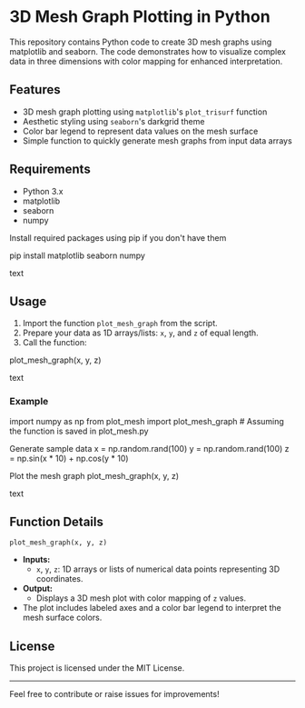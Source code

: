 # 3D Mesh Graph Plotting in Python

This repository contains Python code to create 3D mesh graphs using matplotlib and seaborn. The code demonstrates how to visualize complex data in three dimensions with color mapping for enhanced interpretation.

## Features

- 3D mesh graph plotting using `matplotlib`'s `plot_trisurf` function
- Aesthetic styling using `seaborn`'s darkgrid theme
- Color bar legend to represent data values on the mesh surface
- Simple function to quickly generate mesh graphs from input data arrays

## Requirements

- Python 3.x
- matplotlib
- seaborn
- numpy

Install required packages using pip if you don't have them

pip install matplotlib seaborn numpy

text

## Usage

1. Import the function `plot_mesh_graph` from the script.
2. Prepare your data as 1D arrays/lists: `x`, `y`, and `z` of equal length.
3. Call the function:

plot_mesh_graph(x, y, z)

text

### Example

import numpy as np
from plot_mesh import plot_mesh_graph # Assuming the function is saved in plot_mesh.py

Generate sample data
x = np.random.rand(100)
y = np.random.rand(100)
z = np.sin(x * 10) + np.cos(y * 10)

Plot the mesh graph
plot_mesh_graph(x, y, z)

text

## Function Details

`plot_mesh_graph(x, y, z)`

- **Inputs:**  
  - `x`, `y`, `z`: 1D arrays or lists of numerical data points representing 3D coordinates.
- **Output:**  
  - Displays a 3D mesh plot with color mapping of `z` values.
- The plot includes labeled axes and a color bar legend to interpret the mesh surface colors.

## License

This project is licensed under the MIT License.

---

Feel free to contribute or raise issues for improvements!

